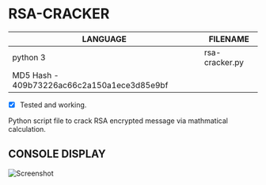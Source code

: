 # RSA-CRACKER

| LANGUAGE | FILENAME |
|--------  |----------|
|python 3  |rsa-cracker.py|
| MD5 Hash - 409b73226ac66c2a150a1ece3d85e9bf ||

- [x] Tested and working.

Python script file to crack RSA encrypted message via mathmatical calculation.

## CONSOLE DISPLAY
![Screenshot](picture1.JPG) 

